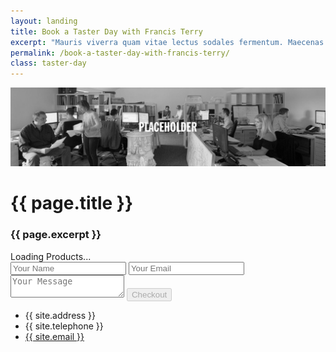 ```yaml
---
layout: landing
title: Book a Taster Day with Francis Terry
excerpt: "Mauris viverra quam vitae lectus sodales fermentum. Maecenas scelerisque tempus imperdiet. Pellentesque habitant morbi tristique senectus et netus et malesuada."
permalink: /book-a-taster-day-with-francis-terry/
class: taster-day
---
```


<img src="/images/feature/taster-day-hero.jpg" class="landing-hero" alt="Francis Terry" />

<div class="article">

<h1>{{ page.title }}</h1>
<h3>{{ page.excerpt }}</h3>
<form method="post" id="contact-form">
    <div id="product-selector">Loading Products...</div>
    <input type="text" name="name" placeholder="Your Name">
    <input id="contact-email" type="email" placeholder="Your Email">
    <textarea name="Message" placeholder="Your Message"></textarea>
    <input id="checkout-button" disabled="disabled" type="submit" value="Checkout">
</form>

<ul class="contact-list">
    <li class="contact-address">{{ site.address }}</li>
    <li class="contact-tel">{{ site.telephone }}</li>
    <li class="contact-email"><a href="mailto:{{ site.email }}">{{ site.email }}</a></li>
</ul>
</div>

<script src="https://checkout.stripe.com/checkout.js"></script>
<script src="/js/stripe/index.js" type="text/javascript"></script>
